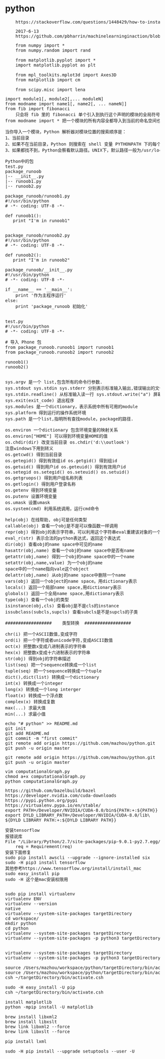 # python
<pre>
	https://stackoverflow.com/questions/1448429/how-to-install-mysqldb-python-data-access-library-to-mysql-on-mac-os-x
</pre>

<pre>
	2017-6-13
	https://github.com/pbharrin/machinelearninginaction/blob/master/Ch02/kNN.py
</pre>

<pre>
	from numpy import *
	from numpy.random import rand
	
	from matplotlib.pyplot import *
	import matplotlib.pyplot as plt

	from mpl_toolkits.mplot3d import Axes3D
	from matplotlib import cm

	from scipy.misc import lena
</pre>

<pre>
import module1[, module2[,... moduleN]
from modname import name1[, name2[, ... nameN]]
from fib import fibonacci
	只会将 fib 里的 fibonacci 单个引入到执行这个声明的模块的全局符号表
from modname import * 把一个模块的所有内容全都导入到当前的命名空间也是可行的,然而这种声明不该被过多地使用。

当你导入一个模块，Python 解析器对模块位置的搜索顺序是：
1、当前目录
2、如果不在当前目录，Python 则搜索在 shell 变量 PYTHONPATH 下的每个目录。
3、如果都找不到，Python会察看默认路径。UNIX下，默认路径一般为/usr/local/lib/python/。

Python中的包
test.py
package_runoob
|-- __init__.py
|-- runoob1.py
|-- runoob2.py

package_runoob/runoob1.py
#!/usr/bin/python
# -*- coding: UTF-8 -*-
 
def runoob1():
   print "I'm in runoob1"


package_runoob/runoob2.py
#!/usr/bin/python
# -*- coding: UTF-8 -*-
 
def runoob2():
   print "I'm in runoob2"

package_runoob/__init__.py
#!/usr/bin/python
# -*- coding: UTF-8 -*-
 
if __name__ == '__main__':
    print '作为主程序运行'
else:
    print 'package_runoob 初始化'


test.py
#!/usr/bin/python
# -*- coding: UTF-8 -*-
 
# 导入 Phone 包
from package_runoob.runoob1 import runoob1
from package_runoob.runoob2 import runoob2
 
runoob1()
runoob2()

</pre>

<pre>
sys.argv 是一个 list,包含所有的命令行参数.    
sys.stdout sys.stdin sys.stderr 分别表示标准输入输出,错误输出的文件对象.    
sys.stdin.readline() 从标准输入读一行 sys.stdout.write("a") 屏幕输出a    
sys.exit(exit_code) 退出程序    
sys.modules 是一个dictionary，表示系统中所有可用的module    
sys.platform 得到运行的操作系统环境    
sys.path 是一个list,指明所有查找module，package的路径.  

os.environ 一个dictionary 包含环境变量的映射关系   
os.environ["HOME"] 可以得到环境变量HOME的值     
os.chdir(dir) 改变当前目录 os.chdir('d:\\outlook')   
注意windows下用到转义     
os.getcwd() 得到当前目录     
os.getegid() 得到有效组id os.getgid() 得到组id     
os.getuid() 得到用户id os.geteuid() 得到有效用户id     
os.setegid os.setegid() os.seteuid() os.setuid()     
os.getgruops() 得到用户组名称列表     
os.getlogin() 得到用户登录名称     
os.getenv 得到环境变量     
os.putenv 设置环境变量     
os.umask 设置umask     
os.system(cmd) 利用系统调用，运行cmd命令   

help(obj) 在线帮助, obj可是任何类型    
callable(obj) 查看一个obj是不是可以像函数一样调用    
repr(obj) 得到obj的表示字符串，可以利用这个字符串eval重建该对象的一个拷贝    
eval_r(str) 表示合法的python表达式，返回这个表达式    
dir(obj) 查看obj的name space中可见的name    
hasattr(obj,name) 查看一个obj的name space中是否有name    
getattr(obj,name) 得到一个obj的name space中的一个name    
setattr(obj,name,value) 为一个obj的name   
space中的一个name指向vale这个object    
delattr(obj,name) 从obj的name space中删除一个name    
vars(obj) 返回一个object的name space。用dictionary表示    
locals() 返回一个局部name space,用dictionary表示    
globals() 返回一个全局name space,用dictionary表示    
type(obj) 查看一个obj的类型    
isinstance(obj,cls) 查看obj是不是cls的instance    
issubclass(subcls,supcls) 查看subcls是不是supcls的子类  

##################    类型转换  ##################

chr(i) 把一个ASCII数值,变成字符    
ord(i) 把一个字符或者unicode字符,变成ASCII数值    
oct(x) 把整数x变成八进制表示的字符串    
hex(x) 把整数x变成十六进制表示的字符串    
str(obj) 得到obj的字符串描述    
list(seq) 把一个sequence转换成一个list    
tuple(seq) 把一个sequence转换成一个tuple    
dict(),dict(list) 转换成一个dictionary    
int(x) 转换成一个integer    
long(x) 转换成一个long interger    
float(x) 转换成一个浮点数    
complex(x) 转换成复数    
max(...) 求最大值    
min(...) 求最小值  
</pre>


<pre>
echo "# python" >> README.md
git init
git add README.md
git commit -m "first commit"
git remote add origin https://github.com/mazhou/python.git
git push -u origin master
</pre>

<pre>
git remote add origin https://github.com/mazhou/python.git
git push -u origin master
</pre>


<pre>
vim computationalGraph.py
chmod a+x computationalGraph.py
python computationalGraph.py
</pre>

<pre>
https://github.com/bazelbuild/bazel
https://developer.nvidia.com/cuda-downloads
https://pypi.python.org/pypi
https://virtualenv.pypa.io/en/stable/
export PATH=/Developer/NVIDIA/CUDA-8.0/bin${PATH:+:${PATH}}
export DYLD_LIBRARY_PATH=/Developer/NVIDIA/CUDA-8.0/lib\
${DYLD_LIBRARY_PATH:+:${DYLD_LIBRARY_PATH}}
</pre>

<pre>
安装tensorflow
报错说库
File "/Library/Python/2.7/site-packages/pip-9.0.1-py2.7.egg/pip/req/req_install.py", line 82, in __init__
    req = Requirement(req)
安装下面修复
sudo pip install awscli --upgrade --ignore-installed six
sudo -H pip3 install tensorflow
其他参考https://www.tensorflow.org/install/install_mac
sudo easy_install pip
sudo -H 这个是mac安装权限用

</pre>

<pre>
sudo pip install virtualenv
virtualenv ENV
virtualenv --version
native
virtualenv --system-site-packages targetDirectory
cd workspace/
mkdir python
cd python
virtualenv --system-site-packages targetDirectory
virtualenv --system-site-packages -p python3 targetDirectory


virtualenv --system-site-packages targetDirectory
virtualenv --system-site-packages -p python3 targetDirectory

source /Users/mazhou/workspace/python/targetDirectory/bin/activate
source /Users/mazhou/workspace/python/targetDirectory/bin/activate.csh
csh ~/targetDirectory/bin/activate.csh

sudo -H easy_install -U pip
csh ~/targetDirectory/bin/activate.csh

install matplotlib
python -mpip install -U matplotlib

brew install libxml2 
brew install libxslt 
brew link libxml2 --force 
brew link libxslt --force 

pip install lxml

sudo -H pip install --upgrade setuptools --user -U
  </pre>
